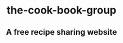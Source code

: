 <h1 align="center"> the-cook-book-group
</h1>
<h2 align="center">A free recipe sharing website
</h2>
<br>
<br>


